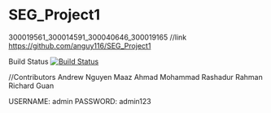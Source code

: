 # SEG_Project1
300019561_300014591_300040646_300019165
//link
https://github.com/anguy116/SEG_Project1

Build Status
[![Build
Status](https://circleci.com/gh/anguy116/SEG_Project1.png?branch=master)](https://circleci.com/gh/anguy116/SEG_Project1)

//Contributors
Andrew Nguyen
Maaz Ahmad
Mohammad Rashadur Rahman
Richard Guan

USERNAME: admin
PASSWORD: admin123